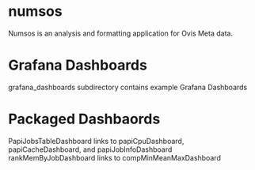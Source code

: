 # numsos
Numsos is an analysis and formatting application for Ovis Meta data.

# Grafana Dashboards
grafana_dashboards subdirectory contains example Grafana Dashboards

# Packaged Dashbaords
PapiJobsTableDashboard links to papiCpuDashboard, papiCacheDashboard, and papiJobInfoDashboard
rankMemByJobDashboard links to compMinMeanMaxDashboard
